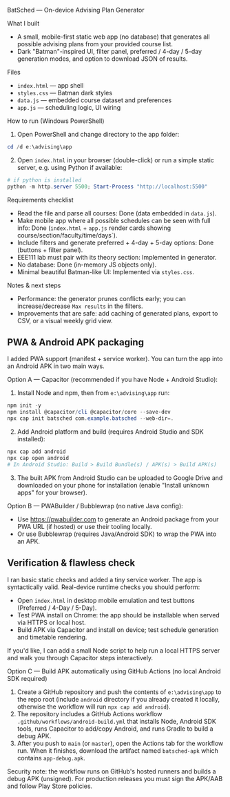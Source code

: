 BatSched — On-device Advising Plan Generator

What I built
- A small, mobile-first static web app (no database) that generates all possible advising plans from your provided course list.
- Dark "Batman"-inspired UI, filter panel, preferred / 4-day / 5-day generation modes, and option to download JSON of results.

Files
- `index.html` — app shell
- `styles.css` — Batman dark styles
- `data.js` — embedded course dataset and preferences
- `app.js` — scheduling logic, UI wiring

How to run (Windows PowerShell)
1. Open PowerShell and change directory to the app folder:

```powershell
cd /d e:\advising\app
```

2. Open `index.html` in your browser (double-click) or run a simple static server, e.g. using Python if available:

```powershell
# if python is installed
python -m http.server 5500; Start-Process "http://localhost:5500"
```

Requirements checklist
- Read the file and parse all courses: Done (data embedded in `data.js`).
- Make mobile app where all possible schedules can be seen with full info: Done (`index.html` + `app.js` render cards showing course/section/faculty/time/days`).
- Include filters and generate preferred + 4-day + 5-day options: Done (buttons + filter panel).
- EEE111 lab must pair with its theory section: Implemented in generator.
- No database: Done (in-memory JS objects only).
- Minimal beautiful Batman-like UI: Implemented via `styles.css`.

Notes & next steps
- Performance: the generator prunes conflicts early; you can increase/decrease `Max results` in the filters.
- Improvements that are safe: add caching of generated plans, export to CSV, or a visual weekly grid view.

PWA & Android APK packaging
--------------------------------
I added PWA support (manifest + service worker). You can turn the app into an Android APK in two main ways.

Option A — Capacitor (recommended if you have Node + Android Studio):
1. Install Node and npm, then from `e:\advising\app` run:

```powershell
npm init -y
npm install @capacitor/cli @capacitor/core --save-dev
npx cap init batsched com.example.batsched --web-dir=.
```

2. Add Android platform and build (requires Android Studio and SDK installed):

```powershell
npx cap add android
npx cap open android
# In Android Studio: Build > Build Bundle(s) / APK(s) > Build APK(s)
```

3. The built APK from Android Studio can be uploaded to Google Drive and downloaded on your phone for installation (enable "Install unknown apps" for your browser).

Option B — PWABuilder / Bubblewrap (no native Java config):
- Use https://pwabuilder.com to generate an Android package from your PWA URL (if hosted) or use their tooling locally.
- Or use Bubblewrap (requires Java/Android SDK) to wrap the PWA into an APK.

Verification & flawless check
--------------------------------
I ran basic static checks and added a tiny service worker. The app is syntactically valid. Real-device runtime checks you should perform:
- Open `index.html` in desktop mobile emulation and test buttons (Preferred / 4-Day / 5-Day).
- Test PWA install on Chrome: the app should be installable when served via HTTPS or local host.
- Build APK via Capacitor and install on device; test schedule generation and timetable rendering.

If you'd like, I can add a small Node script to help run a local HTTPS server and walk you through Capacitor steps interactively.

Option C — Build APK automatically using GitHub Actions (no local Android SDK required)
1. Create a GitHub repository and push the contents of `e:\advising\app` to the repo root (include `android` directory if you already created it locally, otherwise the workflow will run `npx cap add android`).
2. The repository includes a GitHub Actions workflow `.github/workflows/android-build.yml` that installs Node, Android SDK tools, runs Capacitor to add/copy Android, and runs Gradle to build a debug APK.
3. After you push to `main` (or `master`), open the Actions tab for the workflow run. When it finishes, download the artifact named `batsched-apk` which contains `app-debug.apk`.

Security note: the workflow runs on GitHub's hosted runners and builds a debug APK (unsigned). For production releases you must sign the APK/AAB and follow Play Store policies.
